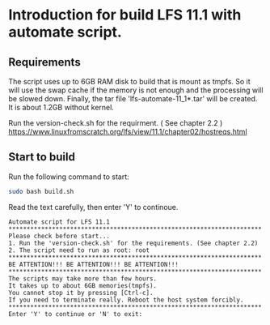 # Introduction for build LFS 11.1 with automate script.

## Requirements
The script uses up to 6GB RAM disk to build that is mount as tmpfs. So it will use the swap cache if the memory is not enough and the processing will be slowed down. Finally, the tar file 'lfs-automate-11_1*.tar' will be created. It is about 1.2GB without kernel.

Run the version-check.sh for the requirment. ( See chapter 2.2 )
https://www.linuxfromscratch.org/lfs/view/11.1/chapter02/hostreqs.html
## Start to build

Run the following command to start:
``` bash
sudo bash build.sh
```

Read the text carefully, then enter 'Y' to continoue.
```
Automate script for LFS 11.1
**********************************************************************
Please check before start...
1. Run the 'version-check.sh' for the requirements. (See chapter 2.2)
2. The script need to run as root: root
**********************************************************************
BE ATTENTION!!! BE ATTENTION!!! BE ATTENTION!!!
**********************************************************************
The scripts may take more than few hours.
It takes up to about 6GB memories(tmpfs).
You cannot stop it by pressing [Ctrl-c].
If you need to terminate really. Reboot the host system forcibly.
**********************************************************************
Enter 'Y' to continue or 'N' to exit: 
```

